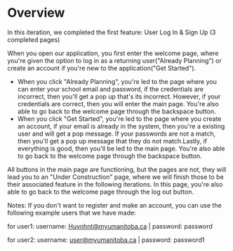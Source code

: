 # Overview
In this iteration, we completed the first feature: User Log In & Sign Up (3 completed pages)

When you open our application, you first enter the welcome page, where you're given the option to log in as a returning user("Already Planning") or create an account if you're new to the application("Get Started").
- When you click "Already Planning", you're led to the page where you can enter your school email and password, if the credentials are incorrect, then you'll get a pop up that's its incorrect. However, if your credentials are correct, then you will enter the main page. You're also able to go back to the welcome page through the backspace button.
- When you click "Get Started", you're led to the page where you create an account, if your email is already in the system, then you're a existing user and will get a pop message. If your passwords are not a match, then you'll get a pop up message that they do not match.Lastly, if everything is good, then you'll be led to the main page. You're also able to go back to the welcome page through the backspace button.

All buttons in the main page are functioning, but the pages are not, they will lead you to an "Under Construction" page, where we will finish those to be their associated feature in the following iterations. In this page, you're also able to go back to the welcome page through the log out button.


Notes:
If you don't want to register and make an account, you can use the following example users that we have made:

for user1: username: Huynhnt@myumanitoba.ca | password: password

for user2: username: user@myumanitoba.ca | password: password1

